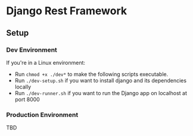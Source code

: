 # Django Rest Framework
## Setup
### Dev Environment
If you're in a Linux environment:
+ Run `chmod +x ./dev*` to make the following scripts executable.
+ Run `./dev-setup.sh` if you want to install django and its dependencies locally
+ Run `./dev-runner.sh` if you want to run the Django app on localhost at port 8000
### Production Environment
TBD
